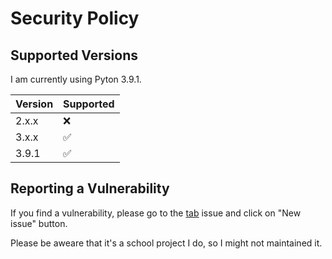 # Security Policy

## Supported Versions

I am currently using Pyton 3.9.1.


| Version | Supported          |
| ------- | ------------------ |
| 2.x.x   | :x:                |
| 3.x.x   | :white_check_mark: |
| 3.9.1   | :white_check_mark: |

## Reporting a Vulnerability

If you find a vulnerability, please go to the [tab](https://github.com/textSolver34761/cityline/pulls) issue and click on "New issue" button.<br />

Please be aweare that it's a school project I do, so I might not maintained it.
<br />


